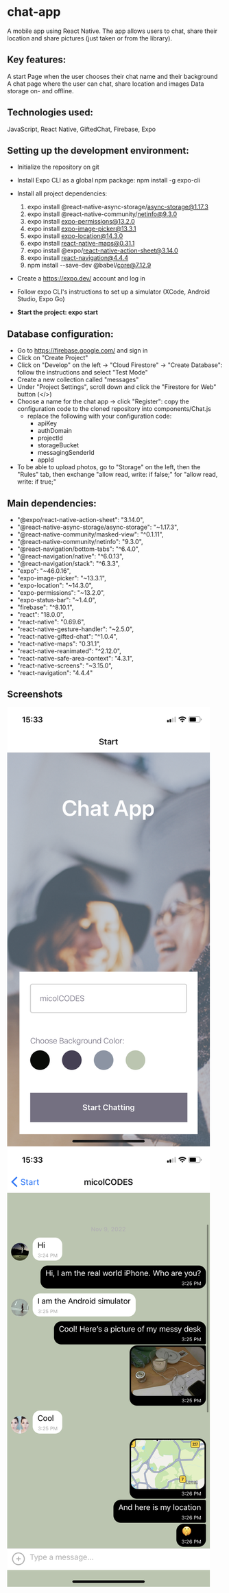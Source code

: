 # chat-app
A mobile app using React Native. The app allows users to chat, share their location and share pictures (just taken or from the library).

## Key features:
A start Page when the user chooses their chat name and their background
A chat page where the user can chat, share location and images
Data storage on- and offline.

## Technologies used:
JavaScript, React Native, GiftedChat, Firebase, Expo

## Setting up the development environment:
- Initialize the repository on git
- Install Expo CLI as a global npm package: npm install -g expo-cli
- Install all project dependencies:
  1. expo install @react-native-async-storage/async-storage@1.17.3
  2. expo install @react-native-community/netinfo@9.3.0
  3. expo install expo-permissions@13.2.0
  4. expo install expo-image-picker@13.3.1
  5. expo install expo-location@14.3.0
  6. expo install react-native-maps@0.31.1
  7. expo install @expo/react-native-action-sheet@3.14.0
  8. expo install react-navigation@4.4.4
  9. npm install --save-dev @babel/core@7.12.9
- Create a https://expo.dev/ account and log in
- Follow expo CLI's instructions to set up a simulator (XCode, Android Studio, Expo Go)

- **Start the project: expo start**

## Database configuration:
- Go to https://firebase.google.com/ and sign in
- Click on "Create Project"
- Click on "Develop" on the left -> "Cloud Firestore" -> "Create Database": follow the instructions and select "Test Mode"
- Create a new collection called "messages"
- Under "Project Settings", scroll down and click the "Firestore for Web" button (</>)
- Choose a name for the chat app -> click "Register": copy the configuration code to the cloned repository into components/Chat.js
   - replace the following with your configuration code: 
     - apiKey
     - authDomain
     - projectId
     - storageBucket
     - messagingSenderId
     - appId
- To be able to upload photos, go to "Storage" on the left, then the "Rules" tab, then exchange "allow read, write: if false;" for "allow read, write: if true;"

## Main dependencies:
- "@expo/react-native-action-sheet": "3.14.0",
- "@react-native-async-storage/async-storage": "~1.17.3",
- "@react-native-community/masked-view": "^0.1.11",
- "@react-native-community/netinfo": "9.3.0",
- "@react-navigation/bottom-tabs": "^6.4.0",
- "@react-navigation/native": "^6.0.13",
- "@react-navigation/stack": "^6.3.3",
- "expo": "~46.0.16",
- "expo-image-picker": "~13.3.1",
- "expo-location": "~14.3.0",
- "expo-permissions": "~13.2.0",
- "expo-status-bar": "~1.4.0",
- "firebase": "^8.10.1",
- "react": "18.0.0",
- "react-native": "0.69.6",
- "react-native-gesture-handler": "~2.5.0",
- "react-native-gifted-chat": "^1.0.4",
- "react-native-maps": "0.31.1",
- "react-native-reanimated": "^2.12.0",
- "react-native-safe-area-context": "4.3.1",
- "react-native-screens": "~3.15.0",
- "react-navigation": "4.4.4"

## Screenshots
![This is the start view](img/start.png)
![This is the chat view](img/chat.png)
